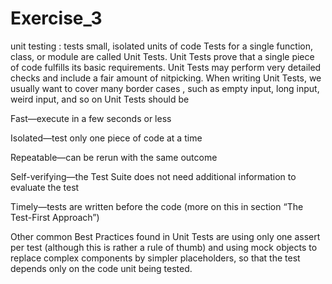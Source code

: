 # Exercise_3
unit testing : tests small, isolated units of code
Tests for a single function, class, or module are called Unit Tests. Unit Tests prove that a single piece of code fulfills its basic requirements. Unit Tests may perform very detailed checks and include a fair amount of nitpicking. When writing Unit Tests, we usually want to cover many border cases , such as empty input, long input, weird input, and so on
Unit Tests should be

Fast—execute in a few seconds or less

Isolated—test only one piece of code at a time

Repeatable—can be rerun with the same outcome

Self-verifying—the Test Suite does not need additional information to evaluate the test

Timely—tests are written before the code (more on this in section “The Test-First Approach”)

Other common Best Practices found in Unit Tests are using only one assert per test (although this is rather a rule of thumb) and using mock objects to replace complex components by simpler placeholders, so that the test depends only on the code unit being tested.
